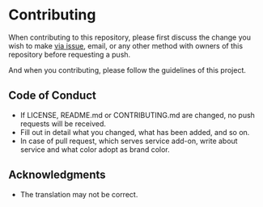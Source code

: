 # Contributing

When contributing to this repository, please first discuss the change you wish to make [via issue](https://github.com/RanolP/oAuth-Buttons/issues), email, or any other method with owners of this repository before requesting a push.

And when you contributing, please follow the guidelines of this project.

## Code of Conduct

* If LICENSE, README.md or CONTRIBUTING.md are changed, no push requests will be received.
* Fill out in detail what you changed, what has been added, and so on.
* In case of pull request, which serves service add-on, write about service and what color adopt as brand color.



## Acknowledgments

* The translation may not be correct.